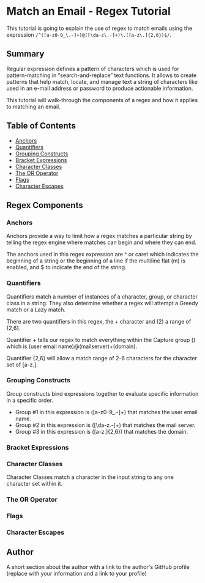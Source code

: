 # Match an Email - Regex Tutorial

This tutorial is going to explain the use of regex to match emails using the expression `/^([a-z0-9_\.-]+)@([\da-z\.-]+)\.([a-z\.]{2,6})$/`. 

## Summary

Regular expression defines a pattern of characters which is used for pattern-matching in “search-and-replace” text functions. It allows to create patterns that help match, locate, and manage text a string of characters like used in an e-mail address or password to produce actionable information.

This tutorial will walk-through the components of a regex and how it applies to matching an email.


## Table of Contents

- [Anchors](#anchors)
- [Quantifiers](#quantifiers)
- [Grouping Constructs](#grouping-constructs)
- [Bracket Expressions](#bracket-expressions)
- [Character Classes](#character-classes)
- [The OR Operator](#the-or-operator)
- [Flags](#flags)
- [Character Escapes](#character-escapes)

## Regex Components

### Anchors

Anchors provide a way to limit how a regex matches a particular string by telling the regex engine where matches can begin and where they can end.

The anchors used in this regex expression are ^ or caret which indicates the beginning of a string or the beginning of a line if the multiline flat (m) is enabled, and $ to indicate the end of the string. 

### Quantifiers

Quantifiers match a number of instances of a character, group, or character class in a string. They also determine whether a regex will attempt a Greedy match or a Lazy match.

There are two quantifiers in this regex, the + character and (2) a range of {2,6}.

Quantifier + tells our regex to match everything within the Capture group () which is (user email name)@(mailserver)+(domain).

Quantifier {2,6} will allow a match range of 2-6 characters for the character set of [a-z\.].

### Grouping Constructs

Group constructs bind expressions together to evaluate specific information in a specific order.

- Group #1 in this expression is ([a-z0-9_\.-]+) that matches the user email name.
- Group #2 in this expression is ([\da-z\.-]+) that matches the mail server. 
- Group #3 in this expression is ([a-z\.]{2,6}) that matches the domain. 

### Bracket Expressions

### Character Classes

Character Classes match a character in the input string to any one character set within it.

### The OR Operator

### Flags

### Character Escapes

## Author

A short section about the author with a link to the author's GitHub profile (replace with your information and a link to your profile)
